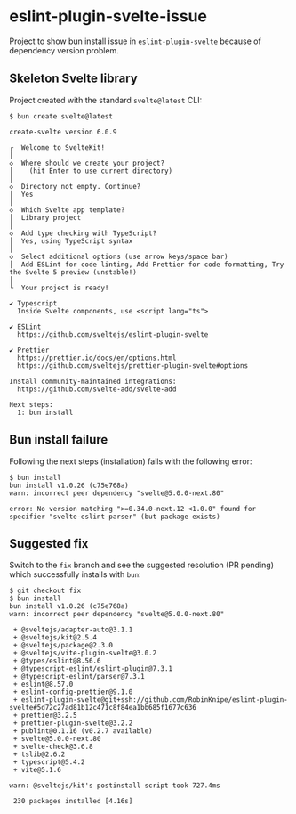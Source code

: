 # eslint-plugin-svelte-issue

Project to show bun install issue in `eslint-plugin-svelte` because of dependency version problem.

## Skeleton Svelte library

Project created with the standard `svelte@latest` CLI:

```shell
$ bun create svelte@latest

create-svelte version 6.0.9

┌  Welcome to SvelteKit!
│
◇  Where should we create your project?
│    (hit Enter to use current directory)
│
◇  Directory not empty. Continue?
│  Yes
│
◇  Which Svelte app template?
│  Library project
│
◇  Add type checking with TypeScript?
│  Yes, using TypeScript syntax
│
◇  Select additional options (use arrow keys/space bar)
│  Add ESLint for code linting, Add Prettier for code formatting, Try the Svelte 5 preview (unstable!)
│
└  Your project is ready!

✔ Typescript
  Inside Svelte components, use <script lang="ts">

✔ ESLint
  https://github.com/sveltejs/eslint-plugin-svelte

✔ Prettier
  https://prettier.io/docs/en/options.html
  https://github.com/sveltejs/prettier-plugin-svelte#options

Install community-maintained integrations:
  https://github.com/svelte-add/svelte-add

Next steps:
  1: bun install
```

## Bun install failure

Following the next steps (installation) fails with the following error:

```shell
$ bun install
bun install v1.0.26 (c75e768a)
warn: incorrect peer dependency "svelte@5.0.0-next.80"

error: No version matching ">=0.34.0-next.12 <1.0.0" found for specifier "svelte-eslint-parser" (but package exists)
```

## Suggested fix

Switch to the `fix` branch and see the suggested resolution (PR pending) which successfully installs with `bun`:

```shell
$ git checkout fix
$ bun install
bun install v1.0.26 (c75e768a)
warn: incorrect peer dependency "svelte@5.0.0-next.80"

 + @sveltejs/adapter-auto@3.1.1
 + @sveltejs/kit@2.5.4
 + @sveltejs/package@2.3.0
 + @sveltejs/vite-plugin-svelte@3.0.2
 + @types/eslint@8.56.6
 + @typescript-eslint/eslint-plugin@7.3.1
 + @typescript-eslint/parser@7.3.1
 + eslint@8.57.0
 + eslint-config-prettier@9.1.0
 + eslint-plugin-svelte@git+ssh://github.com/RobinKnipe/eslint-plugin-svelte#5d72c27ad81b12c471c8f84ea1bb685f1677c636
 + prettier@3.2.5
 + prettier-plugin-svelte@3.2.2
 + publint@0.1.16 (v0.2.7 available)
 + svelte@5.0.0-next.80
 + svelte-check@3.6.8
 + tslib@2.6.2
 + typescript@5.4.2
 + vite@5.1.6

warn: @sveltejs/kit's postinstall script took 727.4ms

 230 packages installed [4.16s]
```